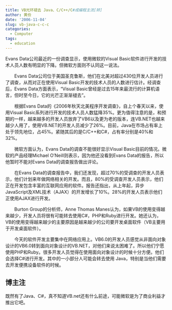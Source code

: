 ```yaml
---
title: VB光环褪去 Java、C/C++/C#成编程主流[转]
author: 黄俭
date: '2006-11-04'
slug: vb-java-c-c-c
categories:
  - Computer
tags:
  - education
---
```

Evans Data公司最近的一份调查显示，使用微软的Visual Basic软件进行开发的技术人员人数有明显的下降。但微软方面则不认同这一说法。

　　Evans Data公司位于美国圣克鲁斯，他们在北美对超过430位开发人员进行了调查，从而对正在使用Visual Basic开发的技术人员的人数进行估计。经调查后，Evans Data方面表示，“Visual Basic曾经是过去15年来最流行的计算机语言，但时至今日，它的光芒正渐渐褪去”。

　　根据Evans Data的《2006年秋天北美程序开发调查》，自上个春天以来，使用Visual Basic系列进行开发的技术人员人数猛降35%。更为值得注意的是，和预期的一样，越来越多的开发人员放弃了VB6以及更为老的版本，连VB.NET也越来越少人用了，使用VB.NET的开发人员减少了26%。目前，Java在市场占有率上处于领先地位，占45%。紧随其后的是C/C++和C#，占有率分别是40%和32%。

　　微软方面认为，Evans Data的调查不能很好显示Visual Basic目前的情况。微软的产品经理Michael O’Neill则表示，因为他还没看到Evans Data的报告，所以他暂时不能对Evans Data的调查报告做出评论。

　　在Evans Data的调查报告中，我们还发现，超过70%的受调查的开发人员表示，他们计划来年做网络相关的开发。而且，80%的受调查开发人员表示，他们正在开发包含丰富的互联网应用的软件。报告还指出，从上年起，异步JavaScript及XML技术（AJAX）的开发增长了10%。28%的开发人员表示他们正使用AJAX进行开发。

　　Burton Group的分析师，Anne Thomas Manes认为，如果VB的使用变得越来越少，开发人员将很有可能转去使用C#，PHP和Ruby进行开发。她还认为，VB的使用变得越来越少的主要原因是越来越少的公司要开发桌面软件（VB主要用于开发桌面软件）。

　　今天的软件开发主要集中在网络应用上。VB6.0的开发人员感觉从非面向对象设计的VB6.0转到面向对象设计的VB.NET，对他们来说太困难了。所以他们宁愿使用PHP和Ruby。很多开发人员觉得在使用面向对象设计的时候十分方便。他们会选择C#进行开发。其中的一小部分人可能会转去使用 Java，特别是当他们需要去开发便携设备软件的时候。

## 博主注

既然有了Java、C#，真不知道VB.net还有什么前途，可能微软是为了商业利益才推出它吧。